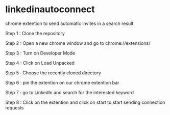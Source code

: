 # linkedinautoconnect
chrome extention to send automatic invites in a search result

Step 1 : Clone the repository

Step 2 : Open a new chrome window and go to chrome://extensions/

Step 3 : Turn on Developer Mode

Step 4 : Click on Load Unpacked

Step 5 : Choose the recently cloned directory 

Step 6 : pin the extention on our chrome extention bar

Step 7 : go to LinkedIn and search for the interested keyword 

Step 8 : Click on the extention and click on start to start sending connection requests

